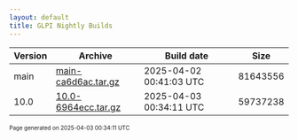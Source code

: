 ```yaml
---
layout: default
title: GLPI Nightly Builds
---
```


Version|Archive|Build date|Size
---|---|---|---
main|[main-ca6d6ac.tar.gz](main-ca6d6ac.tar.gz)|2025-04-02 00:41:03 UTC|81643556
10.0|[10.0-6964ecc.tar.gz](10.0-6964ecc.tar.gz)|2025-04-03 00:34:11 UTC|59737238

<font size="1">Page generated on 2025-04-03 00:34:11 UTC</font>
